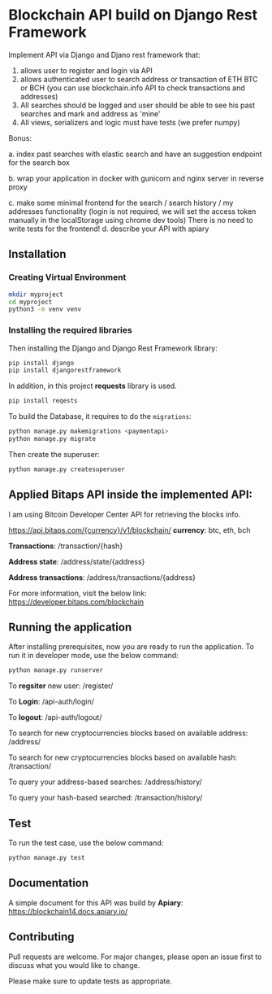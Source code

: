 # Blockchain API build on Django Rest Framework

Implement API via Django and Djano rest framework
that:
1. allows user to register and login via API
2. allows authenticated user to search address or transaction of ETH BTC or BCH (you can use blockchain.info API to check transactions and addresses)
3. All searches should be logged and user should be able to see his past searches and mark and address as 'mine'
4. All views, serializers and logic must have tests (we prefer numpy)

Bonus:

a. index past searches with elastic search and have an suggestion endpoint for the search box

b. wrap your application in docker with gunicorn and nginx server in reverse proxy

c. make some minimal frontend for the search / search history / my addresses functionality (login is not required, we will set the access token manually in the localStorage using chrome dev tools)
There is no need to write tests for the frontend!
d. describe your API with apiary


## Installation

### Creating Virtual Environment

```bash
mkdir myproject
cd myproject
python3 -m venv venv
```

### Installing the required libraries

Then installing the Django and Django Rest Framework library:

```bash
pip install django
pip install djangorestframework
```
In addition, in this project **requests** library is used.

```bash
pip install reqests
```

To build the Database, it requires to do the `migrations`:

```bash
python manage.py makemigrations <paymentapi>
python manage.py migrate
```

Then create the superuser:

```bash
python manage.py createsuperuser
```


## Applied Bitaps API inside the implemented API:

I am using Bitcoin Developer Center API for retrieving the blocks info.

https://api.bitaps.com/{currency}/v1/blockchain/
**currency**: btc, eth, bch

**Transactions**:  /transaction/{hash}

**Address state**: /address/state/{address}

**Address transactions**:  /address/transactions/{address}

For more information, visit the below link:
https://developer.bitaps.com/blockchain


## Running the application

After installing prerequisites, now you are ready to run the application.
To run it in developer mode, use the below command:

```bash
python manage.py runserver
```

To **regsiter** new user: <url>/register/

To **Login**: <url>/api-auth/login/

To **logout**: <url>/api-auth/logout/

To search for new cryptocurrencies blocks based on available address: <url>/address/

To search for new cryptocurrencies blocks based on available hash: <url>/transaction/

To query your address-based searches: <url>/address/history/

To query your hash-based searched: <url>/transaction/history/

## Test

To run the test case, use the below command:

```bash
python manage.py test
```

## Documentation

A simple document for this API was build by **Apiary**:
https://blockchain14.docs.apiary.io/


## Contributing
Pull requests are welcome. For major changes, please open an issue first to discuss what you would like to change.

Please make sure to update tests as appropriate.
